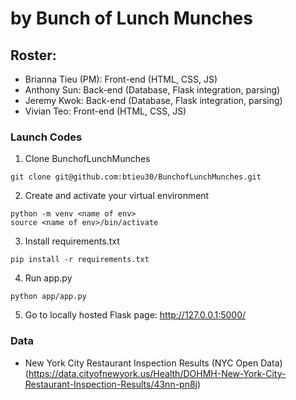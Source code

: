 # <Project> by Bunch of Lunch Munches

## Roster:
* Brianna Tieu (PM): Front-end (HTML, CSS, JS)
* Anthony Sun: Back-end (Database, Flask integration, parsing)
* Jeremy Kwok: Back-end (Database, Flask integration, parsing)
* Vivian Teo: Front-end (HTML, CSS, JS)

### Launch Codes
1) Clone BunchofLunchMunches
```
git clone git@github.com:btieu30/BunchofLunchMunches.git
```

2) Create and activate your virtual environment
```
python -m venv <name of env>
source <name of env>/bin/activate
```

3) Install requirements.txt
```
pip install -r requirements.txt
```

4) Run app.py
```
python app/app.py
```

5) Go to locally hosted Flask page: http://127.0.0.1:5000/

### Data
* New York City Restaurant Inspection Results (NYC Open Data)(https://data.cityofnewyork.us/Health/DOHMH-New-York-City-Restaurant-Inspection-Results/43nn-pn8j)
